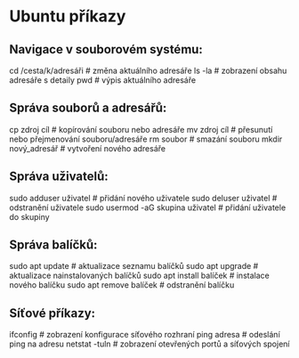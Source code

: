 # Ubuntu příkazy
## Navigace v souborovém systému:
cd /cesta/k/adresáři  # změna aktuálního adresáře
ls -la                 # zobrazení obsahu adresáře s detaily
pwd                    # výpis aktuálního adresáře

## Správa souborů a adresářů:
cp zdroj cíl           # kopírování souboru nebo adresáře
mv zdroj cíl           # přesunutí nebo přejmenování souboru/adresáře
rm soubor              # smazání souboru
mkdir nový_adresář     # vytvoření nového adresáře

## Správa uživatelů:
sudo adduser uživatel      # přidání nového uživatele
sudo deluser uživatel      # odstranění uživatele
sudo usermod -aG skupina uživatel  # přidání uživatele do skupiny

## Správa balíčků:
sudo apt update            # aktualizace seznamu balíčků
sudo apt upgrade           # aktualizace nainstalovaných balíčků
sudo apt install balíček   # instalace nového balíčku
sudo apt remove balíček    # odstranění balíčku

## Síťové příkazy:
ifconfig                   # zobrazení konfigurace síťového rozhraní
ping adresa                # odeslání ping na adresu
netstat -tuln              # zobrazení otevřených portů a síťových spojení
